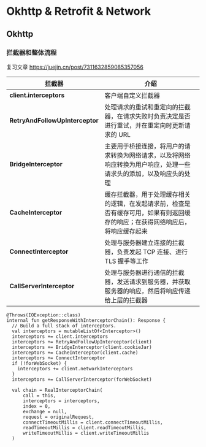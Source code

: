 # Okhttp & Retrofit & Network

## Okhttp

### 拦截器和整体流程

复习文章 https://juejin.cn/post/7311632859085357056

| 拦截器                          | 介绍                                                         |
| ------------------------------- | ------------------------------------------------------------ |
| **client.interceptors**         | 客户端自定义拦截器                                           |
| **RetryAndFollowUpInterceptor** | 处理请求的重试和重定向的拦截器，在请求失败时负责决定是否进行重试，并在重定向时更新请求的 URL |
| **BridgeInterceptor**           | 主要用于桥接连接，将用户的请求转换为网络请求，以及将网络响应转换为用户响应，处理一些请求头的添加，以及响应头的处理 |
| **CacheInterceptor**            | 缓存拦截器，用于处理缓存相关的逻辑，在发起请求前，检查是否有缓存可用，如果有则返回缓存的响应；在获得网络响应后，将响应缓存起来 |
| **ConnectInterceptor**          | 处理与服务器建立连接的拦截器，负责发起 TCP 连接、进行 TLS 握手等工作 |
| **CallServerInterceptor**       | 处理与服务器进行通信的拦截器，发送请求到服务器，并获取服务器的响应，然后将响应传递给上层的拦截器 |



```
@Throws(IOException::class)
internal fun getResponseWithInterceptorChain(): Response {
  // Build a full stack of interceptors.
  val interceptors = mutableListOf<Interceptor>()
  interceptors += client.interceptors
  interceptors += RetryAndFollowUpInterceptor(client)
  interceptors += BridgeInterceptor(client.cookieJar)
  interceptors += CacheInterceptor(client.cache)
  interceptors += ConnectInterceptor
  if (!forWebSocket) {
    interceptors += client.networkInterceptors
  }
  interceptors += CallServerInterceptor(forWebSocket)

  val chain = RealInterceptorChain(
      call = this,
      interceptors = interceptors,
      index = 0,
      exchange = null,
      request = originalRequest,
      connectTimeoutMillis = client.connectTimeoutMillis,
      readTimeoutMillis = client.readTimeoutMillis,
      writeTimeoutMillis = client.writeTimeoutMillis
  )
```

